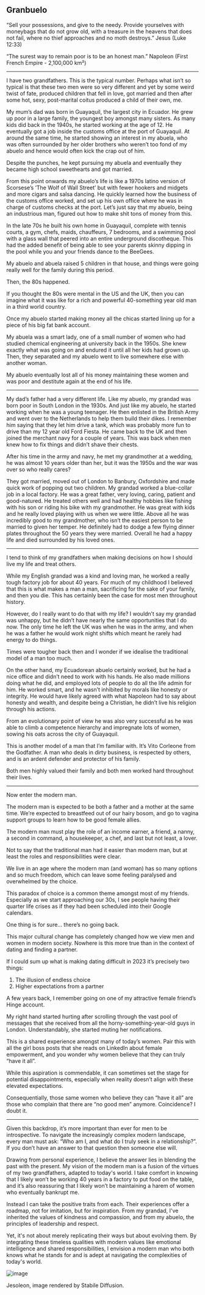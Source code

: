 ## Granbuelo

“Sell your possessions, and give to the needy. Provide yourselves with moneybags that do not grow old, with a treasure in the heavens that does not fail, where no thief approaches and no moth destroys.” Jesus (Luke 12:33)

“The surest way to remain poor is to be an honest man.” Napoleon (First French Empire - 2,100,000 km²)

---

I have two grandfathers. This is the typical number. Perhaps what isn’t so typical is that these two men were so very different and yet by some weird twist of fate, produced children that fell in love, got married and then after some hot, sexy, post-marital coitus produced a child of their own, me.

My mum’s dad was born in Guayaquil, the largest city in Ecuador. He grew up poor in a large family, the youngest boy amongst many sisters. As many kids did back in the 1940s, he started working at the age of 12. He eventually got a job inside the customs office at the port of Guayaquil. At around the same time, he started showing an interest in my abuela, who was often surrounded by her older brothers who weren’t too fond of my abuelo and hence would often kick the crap out of him.

Despite the punches, he kept pursuing my abuela and eventually they became high school sweethearts and got married.

From this point onwards my abuelo’s life is like a 1970s latino version of Scorsese’s ‘The Wolf of Wall Street’ but with fewer hookers and midgets and more cigars and salsa dancing. He quickly learned how the business of the customs office worked, and set up his own office where he was in charge of customs checks at the port. Let’s just say that my abuelo, being an industrious man, figured out how to make shit tons of money from this.

In the late 70s he built his own home in Guayaquil, complete with tennis courts, a gym, chefs, maids, chauffeurs, 7 bedrooms, and a swimming pool with a glass wall that peered into an entire underground discotheque. This had the added benefit of being able to see your parents skinny dipping in the pool while you and your friends dance to the BeeGees.

My abuelo and abuela raised 5 children in that house, and things were going really well for the family during this period.

Then, the 80s happened.

If you thought the 80s were mental in the US and the UK, then you can imagine what it was like for a rich and powerful 40-something year old man in a third world country.

Once my abuelo started making money all the chicas started lining up for a piece of his big fat bank account.

My abuela was a smart lady, one of a small number of women who had studied chemical engineering at university back in the 1950s. She knew exactly what was going on and endured it until all her kids had grown up. Then, they separated and my abuelo went to live somewhere else with another woman.

My abuelo eventually lost all of his money maintaining these women and was poor and destitute again at the end of his life.

---

My dad’s father had a very different life. Like my abuelo, my grandad was born poor in South London in the 1930s. And just like my abuelo, he started working when he was a young teenager. He then enlisted in the British Army and went over to the Netherlands to help them build their dikes. I remember him saying that they let him drive a tank, which was probably more fun to drive than my 12 year old Ford Fiesta. He came back to the UK and then joined the merchant navy for a couple of years. This was back when men knew how to fix things and didn’t shave their chests.

After his time in the army and navy, he met my grandmother at a wedding, he was almost 10 years older than her, but it was the 1950s and the war was over so who really cares?

They got married, moved out of London to Banbury, Oxfordshire and made quick work of popping out two children. My grandad worked a blue-collar job in a local factory. He was a great father, very loving, caring, patient and good-natured. He treated others well and had healthy hobbies like fishing with his son or riding his bike with my grandmother. He was great with kids and he really loved playing with us when we were little. Above all he was incredibly good to my grandmother, who isn’t the easiest person to be married to given her temper. He definitely had to dodge a few flying dinner plates throughout the 50 years they were married. Overall he had a happy life and died surrounded by his loved ones.

---

I tend to think of my grandfathers when making decisions on how I should live my life and treat others.

While my English grandad was a kind and loving man, he worked a really tough factory job for about 40 years. For much of my childhood I believed that this is what makes a man a man, sacrificing for the sake of your family, and then you die. This has certainly been the case for most men throughout history.

However, do I really want to do that with my life? I wouldn’t say my grandad was unhappy, but he didn’t have nearly the same opportunities that I do now. The only time he left the UK was when he was in the army, and when he was a father he would work night shifts which meant he rarely had energy to do things.

Times were tougher back then and I wonder if we idealise the traditional model of a man too much.

On the other hand, my Ecuadorean abuelo certainly worked, but he had a nice office and didn’t need to work with his hands. He also made millions doing what he did, and employed lots of people to do all the life admin for him. He worked smart, and he wasn’t inhibited by morals like honesty or integrity. He would have likely agreed with what Napoleon had to say about honesty and wealth, and despite being a Christian, he didn’t live his religion through his actions.

From an evolutionary point of view he was also very successful as he was able to climb a competence hierarchy and impregnate lots of women, sowing his oats across the city of Guayaquil.

This is another model of a man that I’m familiar with. It’s Vito Corleone from the Godfather. A man who deals in dirty business, is respected by others, and is an ardent defender and protector of his family.

Both men highly valued their family and both men worked hard throughout their lives.

---

Now enter the modern man.

The modern man is expected to be both a father and a mother at the same time. We’re expected to breastfeed out of our hairy bosom, and go to vagina support groups to learn how to be good female allies.

The modern man must play the role of an income earner, a friend, a nanny, a second in command, a housekeeper, a chef, and last but not least, a lover.

Not to say that the traditional man had it easier than modern man, but at least the roles and responsibilities were clear.

We live in an age where the modern man (and woman) has so many options and so much freedom, which can leave some feeling paralysed and overwhelmed by the choice.

This paradox of choice is a common theme amongst most of my friends. Especially as we start approaching our 30s, I see people having their quarter life crises as if they had been scheduled into their Google calendars.

One thing is for sure… there’s no going back.

This major cultural change has completely changed how we view men and women in modern society. Nowhere is this more true than in the context of dating and finding a partner.

If I could sum up what is making dating difficult in 2023 it’s precisely two things:

1. The illusion of endless choice
2. Higher expectations from a partner

A few years back, I remember going on one of my attractive female friend’s Hinge account.

My right hand started hurting after scrolling through the vast pool of messages that she received from all the horny-something-year-old guys in London. Understandably, she started muting her notifications.

This is a shared experience amongst many of today’s women. Pair this with all the girl boss posts that she reads on LinkedIn about female empowerment, and you wonder why women believe that they can truly “have it all”.

While this aspiration is commendable, it can sometimes set the stage for potential disappointments, especially when reality doesn’t align with these elevated expectations.

Consequentially, those same women who believe they can “have it all” are those who complain that there are “no good men” anymore. Coincidence? I doubt it.

---

Given this backdrop, it’s more important than ever for men to be introspective. To navigate the increasingly complex modern landscape, every man must ask: “Who am I, and what do I truly seek in a relationship?”. If you don’t have an answer to that question then someone else will.

Drawing from personal experience, I believe the answer lies in blending the past with the present. My vision of the modern man is a fusion of the virtues of my two grandfathers, adapted to today's world. I take comfort in knowing that I likely won’t be working 40 years in a factory to put food on the table, and it’s also reassuring that I likely won’t be maintaining a harem of women who eventually bankrupt me.

Instead I can take the positive traits from each. Their experiences offer a roadmap, not for imitation, but for inspiration. From my grandad, I've inherited the values of kindness and compassion, and from my abuelo, the principles of leadership and respect.

Yet, it's not about merely replicating their ways but about evolving them. By integrating these timeless qualities with modern values like emotional intelligence and shared responsibilities, I envision a modern man who both knows what he stands for and is adept at navigating the complexities of today's world.

![image](jesoleon.png)

Jesoleon, image rendered by Stabile Diffusion.
